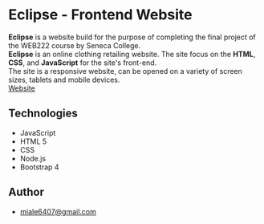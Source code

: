 # Eclipse - Frontend Website
**Eclipse** is a website build for the purpose of completing the final project of the WEB222 course by 
Seneca College. <br />
**Eclipse** is an online clothing retailing website. The site focus on the **HTML**, **CSS**, and **JavaScript**
for the site's front-end. <br />
The site is a responsive website, can be opened on a variety of screen sizes, tablets and mobile devices. 
<br />
[Website](https://itsmia6407.github.io/eclipse.github.io/mainpage)

## Technologies
- JavaScript
- HTML 5
- CSS
- Node.js
- Bootstrap 4

## Author
- miale6407@gmail.com
